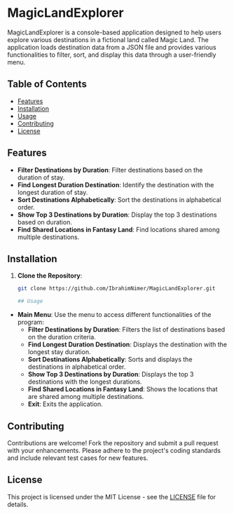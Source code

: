 # MagicLandExplorer

MagicLandExplorer is a console-based application designed to help users explore various destinations in a fictional land called Magic Land. The application loads destination data from a JSON file and provides various functionalities to filter, sort, and display this data through a user-friendly menu.

## Table of Contents
- [Features](#features)
- [Installation](#installation)
- [Usage](#usage)
- [Contributing](#contributing)
- [License](#license)


## Features

- **Filter Destinations by Duration**: Filter destinations based on the duration of stay.
- **Find Longest Duration Destination**: Identify the destination with the longest duration of stay.
- **Sort Destinations Alphabetically**: Sort the destinations in alphabetical order.
- **Show Top 3 Destinations by Duration**: Display the top 3 destinations based on duration.
- **Find Shared Locations in Fantasy Land**: Find locations shared among multiple destinations.

## Installation

1. **Clone the Repository**:
   ```sh
   git clone https://github.com/IbrahimNimer/MagicLandExplorer.git

   ## Usage

- **Main Menu**:
  Use the menu to access different functionalities of the program:
  - **Filter Destinations by Duration**: Filters the list of destinations based on the duration criteria.
  - **Find Longest Duration Destination**: Displays the destination with the longest stay duration.
  - **Sort Destinations Alphabetically**: Sorts and displays the destinations in alphabetical order.
  - **Show Top 3 Destinations by Duration**: Displays the top 3 destinations with the longest durations.
  - **Find Shared Locations in Fantasy Land**: Shows the locations that are shared among multiple destinations.
  - **Exit**: Exits the application.

## Contributing

Contributions are welcome! Fork the repository and submit a pull request with your enhancements. Please adhere to the project's coding standards and include relevant test cases for new features.

## License

This project is licensed under the MIT License - see the [LICENSE](LICENSE) file for details.
